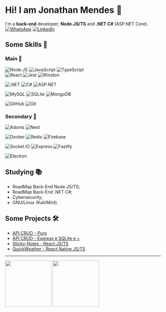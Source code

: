# Hi! I am Jonathan Mendes 👋

I'm a **back-end** developer; **Node.JS/TS** and **.NET C#** (ASP.NET Core).\
[![WhatsApp](https://img.shields.io/badge/WhatsApp-25D366?&logo=whatsapp&logoColor=FFF)](https://wa.me/+5521969611153)
[![LinkedIn](https://img.shields.io/badge/LinkedIn-0077B5?&logo=linkedin&logoColor=FFF)](https://www.linkedin.com/in/jonatanbarreiro/)
<!-- [![Views](https://visitcount.itsvg.in/api?id=DevJonathanMendes&label=Profile%20Views&color=4&icon=5&pretty=true)](https://visitcount.itsvg.in) -->

## Some Skills 🚀

### Main 🥇

![Node.JS](https://img.shields.io/badge/Node-69A163?&logo=node.js&logoColor=FFF)
![JavaScript](https://img.shields.io/badge/JavaScript-F7E018?&logo=javascript&logoColor=000)
![TypeScript](https://img.shields.io/badge/TypeScript-007ACC?&logo=typescript&logoColor=FFF)\
![React](https://img.shields.io/badge/React-60DBFC?&logo=react&logoColor=000)
![Jest](https://img.shields.io/badge/Jest-96737D?&logo=Jest&logoColor=FFF)
![Winston](https://img.shields.io/badge/Winston-Log-0F0F0F?&logo=node.js&logoColor=FFF)

![.NET](https://img.shields.io/badge/.NET-5C2D91?&logo=.net&logoColor=FFF)
![C#](https://img.shields.io/badge/C%23-9A4993?&logo=c-sharp&logoColor=FFF)
![ASP.NET](https://img.shields.io/badge/ASP-1171BB?&logo=.NET&logoColor=FFF)

![MySQL](https://img.shields.io/badge/MySQL-26526D?&logo=mysql&logoColor=FFF)
![SQLite](https://img.shields.io/badge/SQLite-003956?&logo=sqlite&logoColor=FFF)
![MongoDB](https://img.shields.io/badge/MongoDB-07AB4F?&logo=mongodb&logoColor=FFF)

![GitHub](https://img.shields.io/badge/GitHub-100000?&logo=github&logoColor=FFF)
![Git](https://img.shields.io/badge/GIT-E44C30?&logo=git&logoColor=FFF)

### Secondary 🥈

![Adonis](https://img.shields.io/badge/Adonis-5943FE?&logo=adonisjs&logoColor=FFF)
![Nest](https://img.shields.io/badge/Nest-E0234E?&logo=nestjs&logoColor=FFF)

![Docker](https://img.shields.io/badge/Docker-086DD7?&logo=docker&logoColor=FFF)
![Redis](https://img.shields.io/badge/Redis-C83632?&logo=redis&logoColor=FFF)
![Firebase](https://img.shields.io/badge/Firebase-FFCA29?&logo=firebase&logoColor=FFF)

![Socket.IO](https://img.shields.io/badge/Socket.IO-FFF?&logo=socket.io&logoColor=000)
![Express](https://img.shields.io/badge/Express-FFF?&logo=express&logoColor=000)
![Fastify](https://img.shields.io/badge/Fastify-FFF?&logo=Fastify&logoColor=000)

![Electron](https://img.shields.io/badge/Electron-272A38?&logo=electron&logoColor=FFF)

<!--
![Skill Icons](https://skillicons.dev/icons?i=nodejs,js,ts,dotnet,cs&theme=dark)\
![Skill Icons](https://skillicons.dev/icons?i=react,electron,nest,adonis&theme=dark)\
![Skill Icons](https://skillicons.dev/icons?i=mysql,sqlite,redis,mongodb,firebase&theme=dark)\
![Skill Icons](https://skillicons.dev/icons?i=github,git,docker&theme=dark)
-->

## Studying 📚

- RoadMap Back-End Node.JS/TS;
- RoadMap Back-End .NET C#;
- Cybersecurity;
- GNU/Linux (Kali/Mint).

## Some Projects 🛠️

- [API CRUD - Puro](https://github.com/DevJonathanMendes/API-CRUD-Sem-Framework)
- [API CRUD - Express e SQLite e +](https://github.com/DevJonathanMendes/API-CRUD-Express.JS-SQLite)
- [Sticky-Notes - React.JS/TS](https://github.com/DevJonathanMendes/Sticky-Notes)
- [QuickWeather - React Native JS/TS](https://github.com/DevJonathanMendes/QuickWeather)

---

<p>
  <img align="center" height=150 src="https://github-readme-stats.vercel.app/api/?username=devjonathanmendes&show_icons=true&theme=dark" />
  <img align="center" height=150 src="https://github-readme-stats.vercel.app/api/top-langs/?username=devjonathanmendes&theme=dark&layout=compact" />
</p>
